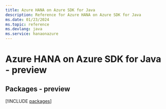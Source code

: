 ```yaml
---
title: Azure HANA on Azure SDK for Java
description: Reference for Azure HANA on Azure SDK for Java
ms.date: 01/23/2024
ms.topic: reference
ms.devlang: java
ms.service: hanaonazure
---
```

# Azure HANA on Azure SDK for Java - preview
## Packages - preview
[!INCLUDE [packages](hana-on-azure-index.md)]